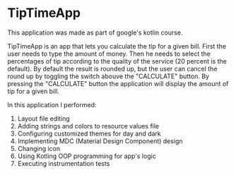 # TipTimeApp

This application was made as part of google's kotlin course.

TipTimeApp is an app that lets you calculate the tip for a given bill.
First the user needs to type the amount of money.
Then he needs to select the percentages of tip according to the quality of the service (20 percent is the default).
By default the result is rounded up, but the user can cancel the round up by toggling the switch abouve the "CALCULATE" button.
By pressing the "CALCULATE" button the application will display the amount of tip for a given bill.

In this application I performed:
1. Layout file editing
2. Adding strings and colors to resource values file
3. Configuring customized themes for day and dark
4. Implementing MDC (Material Design Component) design
5. Changing icon
6. Using Kotling OOP programming for app's logic
7. Executing instrumentation tests
